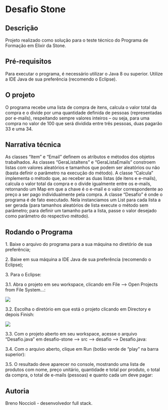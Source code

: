 <h1>Desafio Stone</h1>

<h2>Descrição</h2>
Projeto realizado como solução para o teste técnico do Programa de Formação em Elixir da Stone.

<h2>Pré-requisitos</h2>
Para executar o programa, é necessário utilizar o Java 8 ou superior. Utilize a IDE Java de sua preferência (recomendo o Eclipse).

<h2>O projeto</h2>
O programa recebe uma lista de compra de itens, calcula o valor total da compra e o divide por uma quantidade definida de pessoas (representadas por e-mails), respeitando sempre valores inteiros – ou seja, para uma compra no valor de 100 que será dividida entre três pessoas, duas pagarão 33 e uma 34.

<h2>Narrativa técnica</h2>
As classes “Item” e “Email” definem os atributos e métodos dos objetos trabalhados.
As classes “GeraListaItens” e “GeraListaEmails” constroem listas com valores aleatórios e tamanhos que podem ser aleatórios ou não (basta definir o parâmetro na execução do método).
A classe “Calcula” implementa o método que, ao receber as duas listas (de itens e e-mails), calcula o valor total da compra e o divide igualmente entre os e-mails, retornando um Map em que a chave é o e-mail e o valor correspondente ao preço a ser pago individualmente pela compra.
A classe “Desafio” é onde o programa é de fato executado. Nela instanciamos um List para cada lista a ser gerada (para tamanhos aleatórios de lista execute o método sem parâmetro; para definir um tamanho parta a lista, passe o valor desejado como parâmetro do respectivo método).

<h2>Rodando o Programa</h2>
<p>1.	Baixe o arquivo do programa para a sua máquina no diretório de sua preferência;</p>
<p>2.	Baixe em sua máquina a IDE Java de sua preferência (recomendo o Eclipse);</p>
<p>3.	Para o Eclipse:</p>

<p>3.1.	Abra o projeto em seu workspace, clicando em File --> Open Projects from File System...:</p>
<img src="https://user-images.githubusercontent.com/62861521/105642325-e154b700-5e67-11eb-8f45-fb2320b4f175.png">

<p>3.2.	Escolha o diretório em que está o projeto clicando em Directory e depois Finish:</p>
<img src="https://user-images.githubusercontent.com/62861521/105642429-66d86700-5e68-11eb-96d4-ab1d6915832b.png">
 
<p>3.3.	Com o projeto aberto em seu workspace, acesse o arquivo “Desafio.java” em desafio-stone --> src --> desafio --> Desafio.java:</p>

<p>3.4.	Com o arquivo aberto, clique em Run (botão verde de “play” na barra superior):</p>

<p>3.5.	O resultado deve aparecer no console, mostrando uma lista de produtos com nome, preço unitário, quantidade e total por produto, o total da compra, o total de e-mails (pessoas) e quanto cada um deve pagar:</p>

<h2>Autoria</h2>
Breno Noccioli - desenvolvedor full stack.
